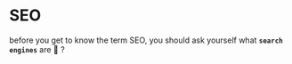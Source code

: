 # SEO
before you get to know the term SEO, you should ask yourself what **`search engines`** are 🤔 ?
